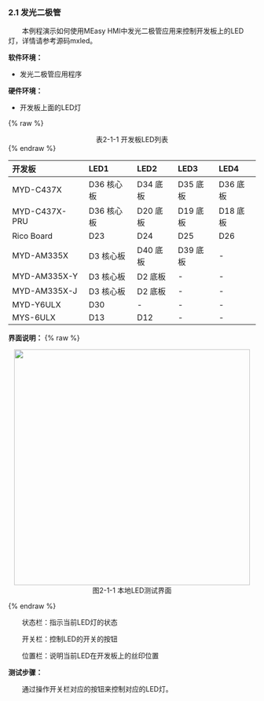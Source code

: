 ### 2.1 发光二极管

&emsp;&emsp;本例程演示如何使用MEasy HMI中发光二极管应用来控制开发板上的LED灯，详情请参考源码mxled。

**软件环境：**

* 发光二极管应用程序

**硬件环境：**

* 开发板上面的LED灯

{% raw %}
<div align="center" > 表2-1-1 开发板LED列表 </div>
{% endraw %}  

| 开发板 | LED1 | LED2 | LED3 | LED4 |
| :--- | :--- | :--- | :--- | :--- |
| MYD-C437X | D36  核心板 | D34 底板 | D35 底板 | D36 底板 |
| MYD-C437X-PRU | D36 核心板 | D20 底板 | D19 底板 | D18 底板 |
| Rico Board | D23 | D24 | D25 | D26 |
| MYD-AM335X | D3  核心板 | D40 底板 | D39 底板 | - |
| MYD-AM335X-Y | D3  核心板 | D2 底板 | - | - |
| MYD-AM335X-J | D3  核心板 | D2 底板 | - | - |
| MYD-Y6ULX | D30 | - | - | - | 
| MYS-6ULX  | D13 | D12 | - | - |

**界面说明：**
{% raw %}
<div  align="center" >
<img src="/imagech/2-1-led.jpg",alt="cover", width=480 >
</div>
<div align="center" > 图2-1-1 本地LED测试界面 </div>
<p></p>
{% endraw %}  

&emsp;&emsp;状态栏：指示当前LED灯的状态

&emsp;&emsp;开关栏：控制LED的开关的按钮

&emsp;&emsp;位置栏：说明当前LED在开发板上的丝印位置

**测试步骤：**

&emsp;&emsp;通过操作开关栏对应的按钮来控制对应的LED灯。    
